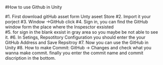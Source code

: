 #How to use Github in Unity

#1. First download gitHub asset form Unty aseet Store
#2. Import it your porject
#3. Window ->GitHub click
#4. Sign in, you can find the GitHub window form the place where the Inspesctor exsisted  
#5. for sign in the blank exsist in gray area so you maybe be not able to see it.
#6. In Setings, Repsotitory Configuration  you should enter the your GitHub Address and Save Repsitroy
#7. Now you can use the GitHub in Unity
#8. How to make Commit: GitHub -> Changes and check what you wanna make commit. finally you enter the commit name and commit discription in the bottom.
